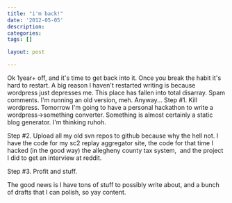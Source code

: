 ```yaml
---
title: "i'm back!"
date: '2012-05-05'
description:
categories:
tags: []

layout: post

---
```

Ok 1year+ off, and it's time to get back into it. Once you break the habit it's hard to restart. A big reason I haven't restarted writing is because wordpress just depresses me. This place has fallen into total disarray. Spam comments. I'm running an old version, meh. Anyway...
Step #1. Kill wordpress. Tomorrow I'm going to have a personal hackathon to write a wordpress-&gt;something converter. Something is almost certainly a static blog generator. I'm thinking ruhoh.

Step #2. Upload all my old svn repos to github because why the hell not. I have the code for my sc2 replay aggregator site, the code for that time I hacked (in the good way) the allegheny county tax system,  and the project I did to get an interview at reddit.

Step #3. Profit and stuff.

The good news is I have tons of stuff to possibly write about, and a bunch of drafts that I can polish, so yay content.